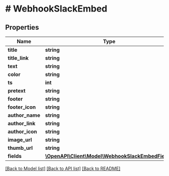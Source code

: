 # # WebhookSlackEmbed

## Properties

Name | Type | Description | Notes
------------ | ------------- | ------------- | -------------
**title** | **string** |  | [optional]
**title_link** | **string** |  | [optional]
**text** | **string** |  | [optional]
**color** | **string** |  | [optional]
**ts** | **int** |  | [optional]
**pretext** | **string** |  | [optional]
**footer** | **string** |  | [optional]
**footer_icon** | **string** |  | [optional]
**author_name** | **string** |  | [optional]
**author_link** | **string** |  | [optional]
**author_icon** | **string** |  | [optional]
**image_url** | **string** |  | [optional]
**thumb_url** | **string** |  | [optional]
**fields** | [**\OpenAPI\Client\Model\WebhookSlackEmbedField[]**](WebhookSlackEmbedField.md) |  | [optional]

[[Back to Model list]](../../README.md#models) [[Back to API list]](../../README.md#endpoints) [[Back to README]](../../README.md)

